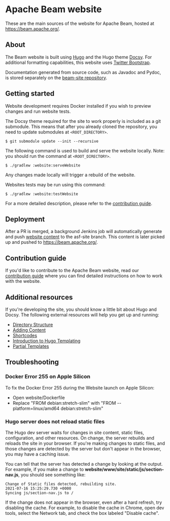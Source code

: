 <!--
    Licensed to the Apache Software Foundation (ASF) under one
    or more contributor license agreements.  See the NOTICE file
    distributed with this work for additional information
    regarding copyright ownership.  The ASF licenses this file
    to you under the Apache License, Version 2.0 (the
    "License"); you may not use this file except in compliance
    with the License.  You may obtain a copy of the License at

      http://www.apache.org/licenses/LICENSE-2.0

    Unless required by applicable law or agreed to in writing,
    software distributed under the License is distributed on an
    "AS IS" BASIS, WITHOUT WARRANTIES OR CONDITIONS OF ANY
    KIND, either express or implied.  See the License for the
    specific language governing permissions and limitations
    under the License.
-->

# Apache Beam website

These are the main sources of the website for Apache Beam, hosted at
https://beam.apache.org/.

## About

The Beam website is built using [Hugo](https://gohugo.io/) and the Hugo theme [Docsy](https://www.docsy.dev/). For additional formatting capabilities, this website uses [Twitter Bootstrap](https://getbootstrap.com/).

Documentation generated from source code, such as Javadoc and Pydoc, is stored
separately on the [beam-site
repository](https://github.com/apache/beam-site/tree/release-docs).

## Getting started

Website development requires Docker installed if you wish to preview changes and
run website tests.

The Docsy theme required for the site to work properly is included as a git submodule. This means that after you already cloned the repository, you need to update submodules at `<ROOT_DIRECTORY>`.

`$ git submodule update --init --recursive`

The following command is used to build and serve the website locally. Note: you should run the command at `<ROOT_DIRECTORY>`.

`$ ./gradlew :website:serveWebsite`

Any changes made locally will trigger a rebuild of the website.

Websites tests may be run using this command:

`$ ./gradlew :website:testWebsite`

For a more detailed description, please refer to the [contribution guide](CONTRIBUTE.md).

## Deployment

After a PR is merged, a background Jenkins job will automatically generate and
push [website
content](https://github.com/apache/beam/tree/asf-site/website/generated-content)
to the asf-site branch. This content is later picked up and pushed to
https://beam.apache.org/.

## Contribution guide

If you'd like to contribute to the Apache Beam website, read our [contribution guide](CONTRIBUTE.md) where you can find detailed instructions on how to work with the website.

## Additional resources

If you're developing the site, you should know a little bit about Hugo and Docsy. The following external resources will help you get up and running:

- [Directory Structure](https://gohugo.io/getting-started/directory-structure/)
- [Adding Content](https://www.docsy.dev/docs/adding-content/content/)
- [Shortcodes](https://gohugo.io/content-management/shortcodes/)
- [Introduction to Hugo Templating](https://gohugo.io/templates/introduction/)
- [Partial Templates](https://gohugo.io/templates/partials/)

## Troubleshooting

### Docker Error 255 on Apple Silicon

To fix the Docker Error 255 during the Website launch on Apple Silicon:
- Open website/Dockerfile
- Replace "FROM debian:stretch-slim" with "FROM --platform=linux/amd64 debian:stretch-slim"

### Hugo server does not reload static files

The Hugo dev server waits for changes in site content, static files, configuration, and other resources. On change, the server rebuilds and reloads the site in your browser. If you're making changes to static files, and those changes are detected by the server but don't appear in the browser, you may have a caching issue.

You can tell that the server has detected a change by looking at the output. For example, if you make a change to **website/www/site/static/js/section-nav.js**, you should see something like:

```
Change of Static files detected, rebuilding site.
2021-07-16 15:25:29.730 +0000
Syncing js/section-nav.js to /
```

If the change does not appear in the browser, even after a hard refresh, try disabling the cache. For example, to disable the cache in Chrome, open dev tools, select the Network tab, and check the box labeled "Disable cache".
